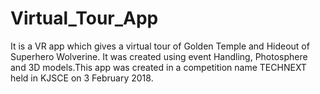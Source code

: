 # Virtual_Tour_App
It is a VR app which gives a virtual tour of Golden Temple and Hideout of Superhero Wolverine. It was created using event Handling, Photosphere and 3D models.This app was created in a competition name TECHNEXT held in KJSCE on 3 February 2018.
